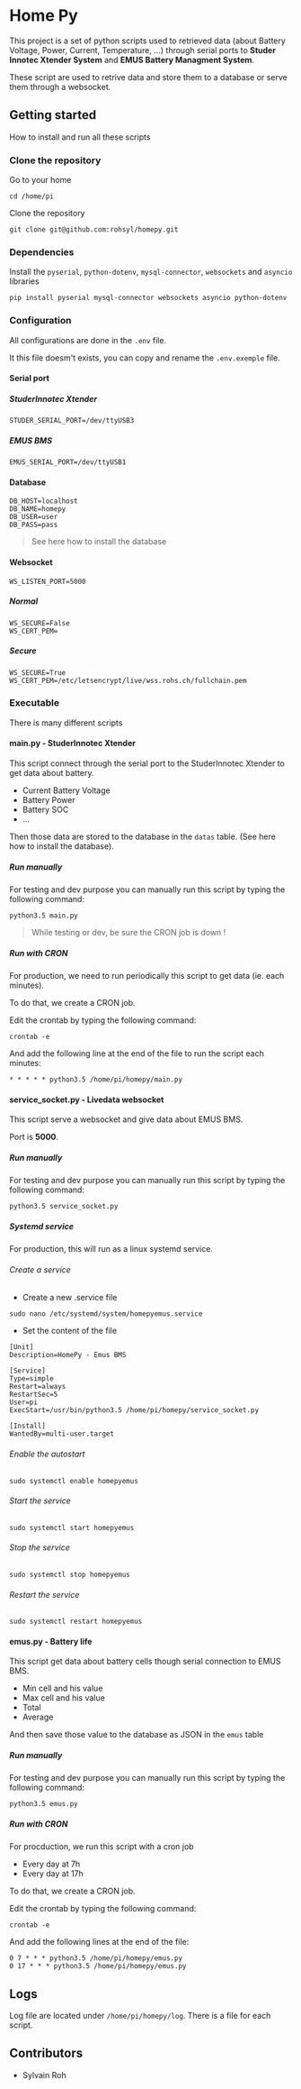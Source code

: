# Home Py

This project is a set of python scripts used to retrieved data (about Battery Voltage, Power, Current, Temperature, ...) through serial ports to **Studer Innotec Xtender System** and **EMUS Battery Managment System**.

These script are used to retrive data and store them to a database or serve them through a websocket.

## Getting started

How to install and run all these scripts

### Clone the repository

Go to your home

```
cd /home/pi
```

Clone the repository

```
git clone git@github.com:rohsyl/homepy.git
```

### Dependencies

Install the `pyserial`, `python-dotenv`, `mysql-connector`, `websockets` and `asyncio` libraries
```
pip install pyserial mysql-connector websockets asyncio python-dotenv
```

### Configuration

All configurations are done in the `.env` file.

It this file doesm't exists, you can copy and rename the `.env.exemple` file.

#### Serial port

##### StuderInnotec Xtender

```
STUDER_SERIAL_PORT=/dev/ttyUSB3
```

##### EMUS BMS

```
EMUS_SERIAL_PORT=/dev/ttyUSB1
```

#### Database

```
DB_HOST=localhost
DB_NAME=homepy
DB_USER=user
DB_PASS=pass
```

> See here how to install the database

#### Websocket

```
WS_LISTEN_PORT=5000
```

##### Normal

```
WS_SECURE=False
WS_CERT_PEM=
```

##### Secure

```
WS_SECURE=True
WS_CERT_PEM=/etc/letsencrypt/live/wss.rohs.ch/fullchain.pem
```

### Executable

There is many different scripts 

#### main.py - StuderInnotec Xtender

This script connect through the serial port to the StuderInnotec Xtender to get data about battery.

- Current Battery Voltage
- Battery Power
- Battery SOC
- ...

Then those data are stored to the database in the `datas` table. (See here how to install the database).

##### Run manually

For testing and dev purpose you can manually run this script by typing the following command:

```
python3.5 main.py
```

> While testing or dev, be sure the CRON job is down !

##### Run with CRON

For production, we need to run periodically this script to get data (ie. each minutes).

To do that, we create a CRON job.

Edit the crontab by typing the following command:

```
crontab -e
```

And add the following line at the end of the file to run the script each minutes:

```
* * * * * python3.5 /home/pi/homepy/main.py
```

#### service_socket.py - Livedata websocket

This script serve a websocket and give data about EMUS BMS.

Port is **5000**.

##### Run manually

For testing and dev purpose you can manually run this script by typing the following command:

```
python3.5 service_socket.py
```

##### Systemd service

For production, this will run as a linux systemd service. 

###### Create a service

- Create a new .service file
```
sudo nano /etc/systemd/system/homepyemus.service
```

- Set the content of the file
```
[Unit]
Description=HomePy - Emus BMS

[Service]
Type=simple
Restart=always
RestartSec=5
User=pi
ExecStart=/usr/bin/python3.5 /home/pi/homepy/service_socket.py

[Install]
WantedBy=multi-user.target
```

###### Enable the autostart

```
sudo systemctl enable homepyemus
```

###### Start the service

```
sudo systemctl start homepyemus
```

###### Stop the service

```
sudo systemctl stop homepyemus
```

###### Restart the service

```
sudo systemctl restart homepyemus
```


#### emus.py - Battery life

This script get data about battery cells though serial connection to EMUS BMS.

- Min cell and his value
- Max cell and his value
- Total
- Average

And then save those value to the database as JSON in the `emus` table


##### Run manually

For testing and dev purpose you can manually run this script by typing the following command:

```
python3.5 emus.py
```


##### Run with CRON

For procduction, we run this script with a cron job

- Every day at 7h
- Every day at 17h

To do that, we create a CRON job.

Edit the crontab by typing the following command:

```
crontab -e
```

And add the following lines at the end of the file:

```
0 7 * * * python3.5 /home/pi/homepy/emus.py
0 17 * * * python3.5 /home/pi/homepy/emus.py
```

## Logs

Log file are located under `/home/pi/homepy/log`. There is a file for each script.


## Contributors
- Sylvain Roh
